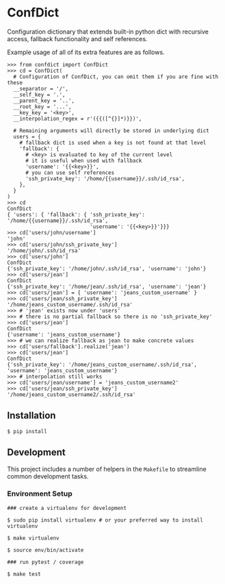 # ConfDict

Configuration dictionary that extends built-in python dict with recursive access, fallback functionality and self references.

Example usage of all of its extra features are as follows.

```
>>> from confdict import ConfDict
>>> cd = ConfDict(
  # Configuration of ConfDict, you can omit them if you are fine with these
  __separator = '/',
  __self_key = '.',
  __parent_key = '..',
  __root_key = '...',
  __key_key = '<key>',
  __interpolation_regex = r'({{([^{}]*)}})',

  # Remaining arguments will directly be stored in underlying dict
  users = {
    # fallback dict is used when a key is not found at that level
    'fallback': {
      # <key> is evaluated to key of the current level
      # it is useful when used with fallback
      'username': '{{<key>}}',
      # you can use self references
      'ssh_private_key': '/home/{{username}}/.ssh/id_rsa',
    },
  }
)
>>> cd
ConfDict
{ 'users': { 'fallback': { 'ssh_private_key': '/home/{{username}}/.ssh/id_rsa',
                           'username': '{{<key>}}'}}}
>>> cd['users/john/username']
'john'
>>> cd['users/john/ssh_private_key']
'/home/john/.ssh/id_rsa'
>>> cd['users/john']
ConfDict
{'ssh_private_key': '/home/john/.ssh/id_rsa', 'username': 'john'}
>>> cd['users/jean']
ConfDict
{'ssh_private_key': '/home/jean/.ssh/id_rsa', 'username': 'jean'}
>>> cd['users/jean'] = { 'username': 'jeans_custom_username' }
>>> cd['users/jean/ssh_private_key']
'/home/jeans_custom_username/.ssh/id_rsa'
>>> # 'jean' exists now under 'users'
>>> # there is no partial fallback so there is no 'ssh_private_key'
>>> cd['users/jean']
ConfDict
{'username': 'jeans_custom_username'}
>>> # we can realize fallback as jean to make concrete values
>>> cd['users/fallback'].realize('jean')
>>> cd['users/jean']
ConfDict
{'ssh_private_key': '/home/jeans_custom_username/.ssh/id_rsa', 'username': 'jeans_custom_username'}
>>> # interpolation still works
>>> cd['users/jean/username'] = 'jeans_custom_username2'
>>> cd['users/jean/ssh_private_key']
'/home/jeans_custom_username2/.ssh/id_rsa'
```


## Installation
```
$ pip install
```

## Development

This project includes a number of helpers in the `Makefile` to streamline common development tasks.

### Environment Setup

```
### create a virtualenv for development

$ sudo pip install virtualenv # or your preferred way to install virtualenv

$ make virtualenv

$ source env/bin/activate

### run pytest / coverage

$ make test
```

